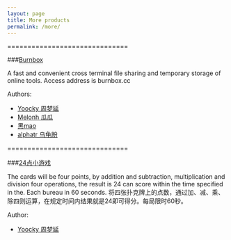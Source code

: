 ```yaml
---
layout: page
title: More products 
permalink: /more/
---
```

==============================

###[Burnbox](http://burnbox.cc)

A fast and convenient cross terminal file sharing and temporary storage of online tools.
Access address is burnbox.cc 

Authors:

* [Yoocky 周梦延](http://blog.yoocky.com)
* [Melonh 瓜瓜](http://75team.github.io/novaUI/)
* [黑mao](http://home.cnblogs.com/u/xiaoheimiaoer/)
* [alphatr 乌龟盼](https://blog.alphatr.com/)

==============================

###[24点小游戏](http://www.ishanku.com/index/detail?id=10000106)

The cards will be four points, by addition and subtraction, multiplication and division four operations, the result is 24 can score within the time specified in the. Each bureau in 60 seconds.
将四张扑克牌上的点数，通过加、减、乘、除四则运算，在规定时间内结果就是24即可得分。每局限时60秒。

Author:

* [Yoocky 周梦延](http://blog.yoocky.com)
